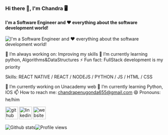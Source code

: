 ### Hi there 👋, I'm Chandra 🖥
#### I'm a Software Engineer and ❤️ everything about the software development world! 
![I'm a Software Engineer and ❤️ everything about the software development world! ](https://arturssmirnovs.github.io/github-profile-readme-generator/images/banner.png)

🔭 I’m always working on: Improving my skills
🌱 I’m currently learning python, Algorithms&DataStructures 
⚡ Fun fact: FullStack development is my priority

Skills: REACT NATIVE / REACT / NODEJS / PYTHON / JS / HTML / CSS

🔭 I’m currently working on Unacademy web 🌱 I’m currently learning Python, IOS 📫 How to reach me: chandrapenugonda655@gmail.com 😄 Pronouns: he/him 

[<img src='https://cdn.jsdelivr.net/npm/simple-icons@3.0.1/icons/github.svg' alt='github' height='40'>](https://github.com/chandrakumarreddy)  [<img src='https://cdn.jsdelivr.net/npm/simple-icons@3.0.1/icons/linkedin.svg' alt='linkedin' height='40'>](https://www.linkedin.com/in/chandrakumarreddy/)  [<img src='https://cdn.jsdelivr.net/npm/simple-icons@3.0.1/icons/icloud.svg' alt='website' height='40'>](chandrakumarreddy.github.io)  

![Github stats](https://github-readme-stats.vercel.app/api?username=chandrakumarreddy&show_icons=true)![Profile views](https://gpvc.arturio.dev/chandrakumarreddy)  
